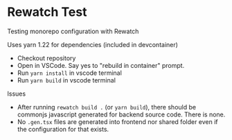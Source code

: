 # Rewatch Test

Testing monorepo configuration with Rewatch

Uses yarn 1.22 for dependencies (included in devcontainer)

- Checkout repository
- Open in VSCode. Say yes to "rebuild in container" prompt.
- Run `yarn install` in vscode terminal
- Run `yarn build` in vscode terminal

Issues

- After running `rewatch build .` (or `yarn build`), there should be commonjs javascript generated for backend source code. There is none.
- No `.gen.tsx` files are generated into frontend nor shared folder even if the configuration for that exists.